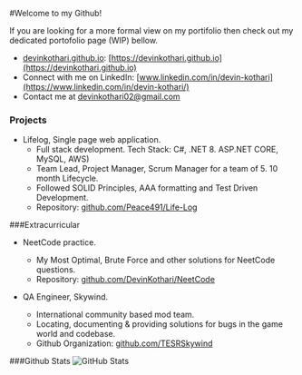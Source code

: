 #Welcome to my Github!

If you are looking for a more formal view on my portifolio then check out my dedicated portofolio page (WIP) bellow.
- [devinkothari.github.io](https://github.com/DevinKothari/devinkothari.github.io): [https://devinkothari.github.io](https://devinkothari.github.io)
- Connect with me on LinkedIn: [www.linkedin.com/in/devin-kothari](https://www.linkedin.com/in/devin-kothari/)
- Contact me at devinkothari02@gmail.com

### Projects
- Lifelog, Single page web application.
	- Full stack development. Tech Stack: C#, .NET 8. ASP.NET CORE, MySQL, AWS)
	- Team Lead, Project Manager, Scrum Manager for a team of 5. 10 month Lifecycle.
	- Followed SOLID Principles, AAA formatting and Test Driven Development.
	- Repository: [github.com/Peace491/Life-Log](https://github.com/Peace491/Life-Log)

###Extracurricular
- NeetCode practice.
	- My Most Optimal, Brute Force and other solutions for NeetCode questions.
	- Repository: [github.com/DevinKothari/NeetCode](https://github.com/DevinKothari/NeetCode)

- QA Engineer, Skywind.
	- International community based mod team.
	- Locating, documenting & providing solutions for bugs in the game world and codebase.
	- Github Organization: [github.com/TESRSkywind](https://github.com/TESRSkywind)

###Github Stats
![GitHub Stats](https://github-readme-stats.vercel.app/api?username=DevinKothari&show_icons=true&count_private=true&theme=dark)
